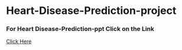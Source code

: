 # Heart-Disease-Prediction-project
<h3>For Heart Disease-Prediction-ppt Click on the Link</h3>
<a href="Heart Disease-Prediction-ppt.pptx" download>Click Here</a>

